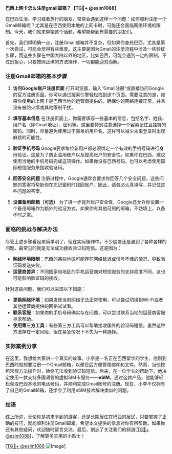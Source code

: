 **巴西上网卡怎么注册gmail邮箱？【TG💪+ @esim1088】**

在巴西生活、学习或者旅行的朋友，常常会遇到这样一个问题：如何顺利注册一个Gmail邮箱呢？尤其是在巴西使用本地的上网卡时，可能还会面临网络环境的限制。今天，我们就来聊聊这个话题，希望能帮到有需要的朋友们。

首先，我们得明确一点，注册Gmail邮箱并不复杂，但如果你身处巴西，尤其是第一次尝试，可能会觉得有些难度。这主要是因为Gmail的注册流程中涉及一些验证步骤，而这些步骤在中国大陆以外的地区，比如巴西，可能会遇到一定的限制。不过别担心，只要按照正确的方法操作，一切都能迎刃而解。

### 注册Gmail邮箱的基本步骤

1. **访问Google账户注册页面**
   打开浏览器，输入“Gmail注册”或直接访问Google的官方注册页面。你可以通过搜索引擎轻松找到这个页面。需要注意的是，如果你使用的上网卡是巴西当地的运营商提供的，确保你的网络连接正常，并且没有被防火墙或其他限制干扰。

2. **填写基本信息**
   在注册页面上，你需要填写一些基本的信息，包括名字、姓氏、用户名（即Gmail地址）、密码等。这里要特别注意选择一个容易记住且独特的密码。同时，尽量避免使用过于简单的用户名，这样可以减少未来登录时出现麻烦的可能性。

3. **验证手机号码**
   Google要求每位新用户都必须绑定一个有效的手机号码进行身份验证。这是为了防止滥用账户以及提高账户的安全性。如果你在巴西，建议使用当地的手机号码完成这项操作。如果你没有巴西号码，也可以考虑使用国际短信服务来接收验证码。

4. **回答安全问题**
   注册过程中，Google通常会要求你回答几个安全问题，这些问题的答案将帮助你在忘记密码时找回账户。因此，请务必认真填写，并记住这些问题的答案。

5. **设置备用邮箱（可选）**
   为了进一步提升账户安全性，Google还允许你设置一个备用邮箱作为额外的验证方式。如果你有其他可用的邮箱，不妨填上，以备不时之需。

### 面临的挑战与解决办法

尽管上述步骤看起来简单明了，但在实际操作中，不少朋友还是遇到了各种各样的问题。最常见的就是无法成功接收验证码短信。这是因为：

- **网络环境限制**：巴西的某些地区可能存在网络延迟或信号不佳的情况，导致验证码发送失败。
- **运营商差异**：不同国家和地区的手机运营商对短信服务的支持程度不同，这也可能影响验证码的接收。

针对这些问题，我们可以采取以下措施：

- **更换网络环境**：如果发现当前网络无法正常使用，可以尝试切换到Wi-Fi或者其他运营商提供的网络试试看。
- **联系客服**：如果你的手机号码确实存在问题，可以尝试联系当地的运营商客服寻求帮助。
- **使用第三方工具**：有些第三方工具可以帮助接收国外的验证码短信，虽然这种方法存在一定风险，但在紧急情况下不失为一种选择。

### 实际案例分享

在这里，我想给大家讲一个真实的故事。小李是一名正在巴西留学的学生，他刚到巴西时就想要注册一个Gmail邮箱，以便日后方便管理邮件和文件。然而，当他按照常规方法操作时，始终无法收到验证码短信。后来，在一位学长的帮助下，他决定使用一款支持多国语言的虚拟SIM卡服务——**eSIM**。通过这款产品，他能够轻松获取巴西本地的电话号码，并顺利完成Gmail账号的注册。现在，小李不仅拥有了自己的Gmail邮箱，还学会了利用eSIM技术解决类似的问题。

### 结语

综上所述，无论你是初来乍到的游客，还是长期居住在巴西的居民，只要掌握了正确的技巧，就能顺利注册Gmail邮箱。希望本文提供的信息对你有所帮助。如果你还有其他疑问，欢迎随时留言交流。最后，别忘了关注我们的频道[[TG💪+ @esim1088](https://t.me/s/esim1088)]，了解更多实用的小贴士！

[[TG💪+ @esim1088](https://t.me/s/esim1088) ![Image](https://i.postimg.cc/4NQfJmqS/Snipaste-2025-05-13-00-14-12.png)]